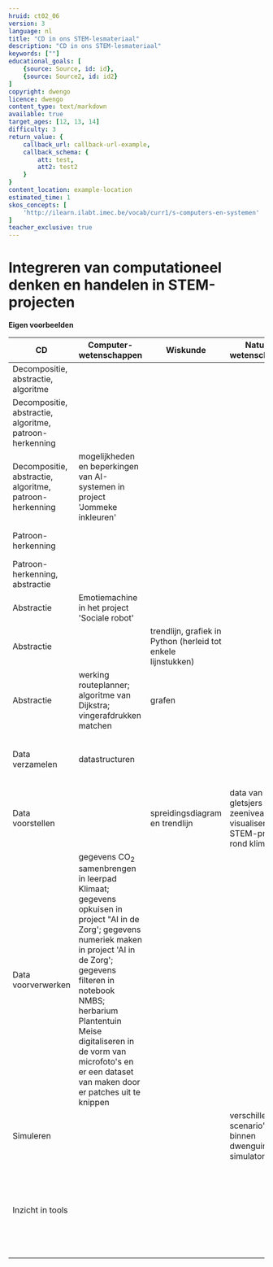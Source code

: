 ```yaml
---
hruid: ct02_06
version: 3
language: nl
title: "CD in ons STEM-lesmateriaal"
description: "CD in ons STEM-lesmateriaal"
keywords: [""]
educational_goals: [
    {source: Source, id: id}, 
    {source: Source2, id: id2}
]
copyright: dwengo
licence: dwengo
content_type: text/markdown
available: true
target_ages: [12, 13, 14]
difficulty: 3
return_value: {
    callback_url: callback-url-example,
    callback_schema: {
        att: test,
        att2: test2
    }
}
content_location: example-location
estimated_time: 1
skos_concepts: [
    'http://ilearn.ilabt.imec.be/vocab/curr1/s-computers-en-systemen'
]
teacher_exclusive: true
---
```

# Integreren van computationeel denken en handelen in STEM-projecten 

**Eigen voorbeelden**

|**CD**|**Computer- wetenschappen**|**Wiskunde**|**Natuur- wetenschappen**|**Sociale wetenschappen**|**Taal en kunst**|
|---------------|------------------------|-----|-------|----------------------------|------------|
|Decompositie, abstractie, algoritme|||||sentimentanalyse (score i.p.v. sentiment)|
|Decompositie, abstractie, algoritme, patroon- herkenning||||'Zoektocht naar spraak' (naar Paul Curzon) in project 'AI in de Zorg'||
|Decompositie, abstractie, algoritme, patroon- herkenning|mogelijkheden en beperkingen van AI-systemen in project 'Jommeke inkleuren'|||||
|Patroon- herkenning|||||sentimentanalyse vs. cyberpestdetectie|
|Patroon- herkenning, abstractie|||||auteursherkenning, profilering, HR|
|Abstractie|Emotiemachine in het project 'Sociale robot'|||emotiemachine in het project 'Sociale robot'||
|Abstractie||trendlijn, grafiek in Python (herleid tot enkele lijnstukken)|||ChatGPT (vectoren i.p.v. zinnen)|
|Abstractie|werking routeplanner; algoritme van Dijkstra; vingerafdrukken matchen|grafen||||
|Data verzamelen|datastructuren||||veelvoorkomende datastructuren in taaltechnologie (in het project 'Chatbot')|
|Data voorstellen||spreidingsdiagram en trendlijn|data van gletsjers en zeeniveau visualiseren in STEM-project rond klimaat|||
|Data voorverwerken|gegevens CO<sub>2</sub> samenbrengen in leerpad Klimaat; gegevens opkuisen in project "AI in de Zorg'; gegevens numeriek maken in project 'AI in de Zorg'; gegevens filteren in notebook NMBS; herbarium Plantentuin Meise digitaliseren in de vorm van microfoto's en er een dataset van maken door er patches uit te knippen|||||
|Simuleren|||verschillende scenario's binnen dwenguino simulator||verschillende scenario's binnen dwenguino simulator|
|Inzicht in tools||||begrijpen waarom beslissingsboom soms wordt verkozen boven een diep neuraal netwerk (zie project AI in de Zorg)||

